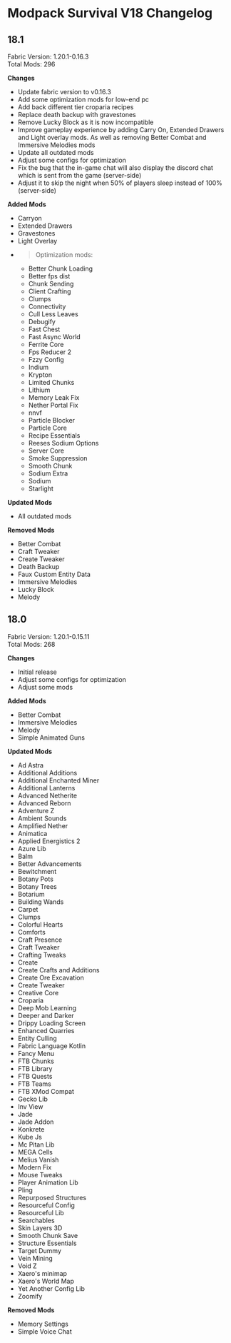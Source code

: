 # Modpack Survival V18 Changelog

## 18.1

Fabric Version: 1.20.1-0.16.3  
Total Mods: 296

**Changes**

- Update fabric version to v0.16.3
- Add some optimization mods for low-end pc
- Add back different tier croparia recipes
- Replace death backup with gravestones
- Remove Lucky Block as it is now incompatible
- Improve gameplay experience by adding Carry On, Extended Drawers and Light overlay mods. As well as removing Better Combat and Immersive Melodies mods
- Update all outdated mods
- Adjust some configs for optimization
- Fix the bug that the in-game chat will also display the discord chat which is sent from the game (server-side)
- Adjust it to skip the night when 50% of players sleep instead of 100% (server-side)

**Added Mods**

- Carryon
- Extended Drawers
- Gravestones
- Light Overlay
- > Optimization mods:
  - Better Chunk Loading
  - Better fps dist
  - Chunk Sending
  - Client Crafting
  - Clumps
  - Connectivity
  - Cull Less Leaves
  - Debugify
  - Fast Chest
  - Fast Async World
  - Ferrite Core
  - Fps Reducer 2
  - Fzzy Config
  - Indium
  - Krypton
  - Limited Chunks
  - Lithium
  - Memory Leak Fix
  - Nether Portal Fix
  - nnvf
  - Particle Blocker
  - Particle Core
  - Recipe Essentials
  - Reeses Sodium Options
  - Server Core
  - Smoke Suppression
  - Smooth Chunk
  - Sodium Extra
  - Sodium
  - Starlight

**Updated Mods**

- All outdated mods

**Removed Mods**

- Better Combat
- Craft Tweaker
- Create Tweaker
- Death Backup
- Faux Custom Entity Data
- Immersive Melodies
- Lucky Block
- Melody

## 18.0

Fabric Version: 1.20.1-0.15.11  
Total Mods: 268

**Changes**

- Initial release
- Adjust some configs for optimization
- Adjust some mods

**Added Mods**

- Better Combat
- Immersive Melodies
- Melody
- Simple Animated Guns

**Updated Mods**

- Ad Astra
- Additional Additions
- Additional Enchanted Miner
- Additional Lanterns
- Advanced Netherite
- Advanced Reborn
- Adventure Z
- Ambient Sounds
- Amplified Nether
- Animatica
- Applied Energistics 2
- Azure Lib
- Balm
- Better Advancements
- Bewitchment
- Botany Pots
- Botany Trees
- Botarium
- Building Wands
- Carpet
- Clumps
- Colorful Hearts
- Comforts
- Craft Presence
- Craft Tweaker
- Crafting Tweaks
- Create
- Create Crafts and Additions
- Create Ore Excavation
- Create Tweaker
- Creative Core
- Croparia
- Deep Mob Learning
- Deeper and Darker
- Drippy Loading Screen
- Enhanced Quarries
- Entity Culling
- Fabric Language Kotlin
- Fancy Menu
- FTB Chunks
- FTB Library
- FTB Quests
- FTB Teams
- FTB XMod Compat
- Gecko Lib
- Inv View
- Jade
- Jade Addon
- Konkrete
- Kube Js
- Mc Pitan Lib
- MEGA Cells
- Melius Vanish
- Modern Fix
- Mouse Tweaks
- Player Animation Lib
- Pling
- Repurposed Structures
- Resourceful Config
- Resourceful Lib
- Searchables
- Skin Layers 3D
- Smooth Chunk Save
- Structure Essentials
- Target Dummy
- Vein Mining
- Void Z
- Xaero's minimap
- Xaero's World Map
- Yet Another Config Lib
- Zoomify

**Removed Mods**

- Memory Settings
- Simple Voice Chat
